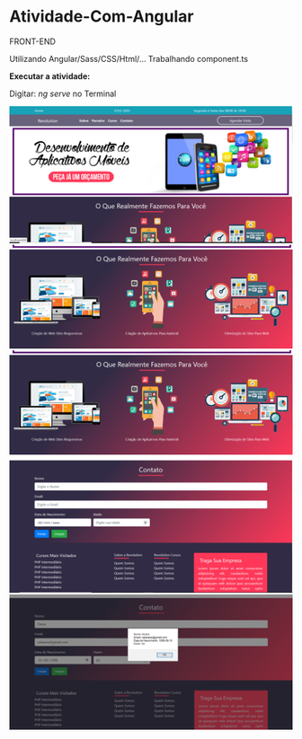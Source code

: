 # Atividade-Com-Angular

FRONT-END


Utilizando Angular/Sass/CSS/Html/... Trabalhando component.ts

<b>Executar a atividade:</b> 

Digitar: <i>ng serve</i> no Terminal



![menubanner](https://github.com/lancalasans/Atividade-Com-Angular/blob/master/img-menu-com-banner.png)
![](https://github.com/lancalasans/Atividade-Com-Angular/blob/master/img-servicos.png)
![](https://github.com/lancalasans/Atividade-Com-Angular/blob/master/img-servicos.png)
![](https://github.com/lancalasans/Atividade-Com-Angular/blob/master/img-contato.png)
![](https://github.com/lancalasans/Atividade-Com-Angular/blob/master/img-contato-gravado.png)

